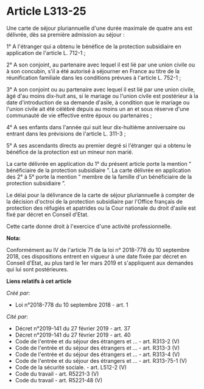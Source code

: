 # Article L313-25

Une carte de séjour pluriannuelle d'une durée maximale de quatre ans est délivrée, dès sa première admission au séjour :

1° A l'étranger qui a obtenu le bénéfice de la protection subsidiaire en application de l'article L. 712-1 ;

2° A son conjoint, au partenaire avec lequel il est lié par une union civile ou à son concubin, s'il a été autorisé à
séjourner en France au titre de la réunification familiale dans les conditions prévues à l'article L. 752-1 ;

3° A son conjoint ou au partenaire avec lequel il est lié par une union civile, âgé d'au moins dix-huit ans, si le mariage ou
l'union civile est postérieur à la date d'introduction de sa demande d'asile, à condition que le mariage ou l'union civile
ait été célébré depuis au moins un an et sous réserve d'une communauté de vie effective entre époux ou partenaires ;

4° A ses enfants dans l'année qui suit leur dix-huitième anniversaire ou entrant dans les prévisions de l'article L. 311-3 ;

5° A ses ascendants directs au premier degré si l'étranger qui a obtenu le bénéfice de la protection est un mineur non marié.

La carte délivrée en application du 1° du présent article porte la mention “ bénéficiaire de la protection subsidiaire ”. La
carte délivrée en application des 2° à 5° porte la mention “ membre de la famille d'un bénéficiaire de la protection
subsidiaire ”.

Le délai pour la délivrance de la carte de séjour pluriannuelle à compter de la décision d'octroi de la protection
subsidiaire par l'Office français de protection des réfugiés et apatrides ou la Cour nationale du droit d'asile est fixé par
décret en Conseil d'Etat.

Cette carte donne droit à l'exercice d'une activité professionnelle.

**Nota:**

Conformément au IV de l'article 71 de la loi n° 2018-778 du 10 septembre 2018, ces dispositions entrent en vigueur à une date
fixée par décret en Conseil d'Etat, au plus tard le 1er mars 2019 et s'appliquent aux demandes qui lui sont postérieures.

**Liens relatifs à cet article**

_Créé par_:

  - Loi n°2018-778 du 10 septembre 2018 - art. 1

_Cité par_:

  - Décret n°2019-141 du 27 février 2019 - art. 37
  - Décret n°2019-141 du 27 février 2019 - art. 40
  - Code de l'entrée et du séjour des étrangers et ... - art. R313-2 (V)
  - Code de l'entrée et du séjour des étrangers et ... - art. R313-3 (V)
  - Code de l'entrée et du séjour des étrangers et ... - art. R313-4 (V)
  - Code de l'entrée et du séjour des étrangers et ... - art. R313-75-1 (V)
  - Code de la sécurité sociale. - art. L512-2 (V)
  - Code du travail - art. R5221-3 (V)
  - Code du travail - art. R5221-48 (V)
